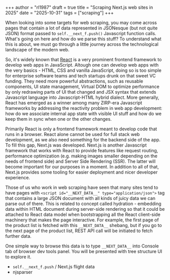 +++
author = "rl1987"
draft = true
title = "Scraping Next.js web sites in 2025"
date = "2025-10-31"
tags = ["scraping"]
+++

When looking into some targets for web scraping, you may come across pages
that contain a lot of data represented in JSONesque (but not quite JSON) format
passed to `self.__next_f.push()` Javascript function calls. What's going on 
here and how do we parse this stuff? To understand what this is about, we must
go through a little journey across the technological landscape of the modern
web.

So, it's widely known that [React](https://react.dev/) is a very prominent 
frontend framework to develop web apps in JavaScript. Altough one can develop
web apps with the very basics - HTML, CSS and vanilla JavaScript, doing so is
too simple for enterprise software teams and tech startups drunk on that sweet
VC funding. They need more powerful abstractions, such as reusable components,
UI state management, Virtual DOM to optimize performance by only redrawing
parts of UI that changed and JSX syntax that extends Javascript language into
Javascript-HTML hybrid dialect. More generally, React has emerged as a winner
among many ZIRP-era Javascript frameworks by addressing the reactivity problem 
in web app development: how do we associate internal app state with visible UI
stuff and how do we keep them in sync when one or the other changes.

Primarily React is only a frontend framework meant to develop code that runs in
a browser. React alone cannot be used for full stack web development, as we
also need something for the backend side of the app. To fill this gap, Next.js
was developed. Next.js is another Javascript framework that works with React
to provide features like request routing, performance optimization (e.g. 
making images smaller depending on the needs of frontend side) and Server Side
Rendering (SSR). The latter will become important for our purposes in a moment.
In addition to all of that, Next.js provides some tooling for easier deployment 
and nicer developer experience.

Those of us who work in web scraping have seen that many sites tend to have pages
with `<script id="__NEXT_DATA__" type="application/json">` tag that contains
a large JSON document with all kinds of juicy data we can parse out of there.
This is related to concept called hydration - embedding data within HTML
document during server-side rendering so that it could be attached to React
data model when bootstrapping all the React client-side machinery that makes
the page interactive. For example, the first page of the product list is 
fetched with this `__NEXT_DATA__` shebang, but if you go to the next page of the
product list, REST API call will be initiated to fetch further data.

One simple way to browse this data is to type `__NEXT_DATA__` into Console tab
of browser dev tools panel. You will be presented with tree structure UI to
explore it. 

* `self.__next_f.push` / Next.js flight data
* njsparser

